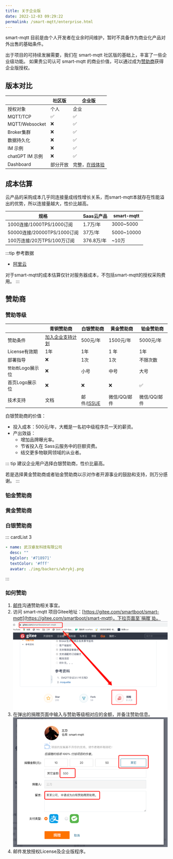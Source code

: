 ```yaml
---
title: 关于企业版
date: 2022-12-03 09:29:22
permalink: /smart-mqtt/enterprise.html
---
```


smart-mqtt 目前是由个人开发者在业余时间维护，暂时不具备作为商业化产品对外出售的基础条件。

出于项目的可持续发展需要，我们在 smart-mqtt 社区版的基础上，丰富了一些企业级功能。
如果贵公司认可 smart-mqtt 的商业价值，可以通过成为[赞助商](#赞助商)获得企业版授权。

## 版本对比
|                | 社区版  | 企业版                                    |
|----------------|------|----------------------------------------|
| 授权对象           | 个人   | 企业                                     |
| MQTT/TCP       | ✅    | ✅                                      |
| MQTT/Websocket | ❌    | ✅                                      |
| Broker集群       | ❌    | ✅                                      |
| 数据持久化          | ❌    | ✅                                      |
| IM 示例          | ❌    | ✅                                      |
| chatGPT IM 示例  | ❌    | ✅                                      |
| Dashboard      | 部分开放 | 完整，[在线体验](http://82.157.162.230:8083/) |



## 成本估算
云产品的采购成本几乎同连接量成线性增长关系，而smart-mqtt本就存在性能溢出的优势，所以连接量越大，性价比越高。

| 规格                      | Saas云产品  | smart-mqtt |
|-------------------------|----------|------------|
| 1000连接/1000TPS/1000订阅   | 1.7万/年   | 3000~5000  |
| 50000连接/20000TPS/1000订阅 | 37万/年    | 5000~10000 |
| 100万连接/20万TPS/100万订阅    | 376.8万/年 | ~10万       |

:::tip 参考数据
- [阿里云](https://www.aliyun.com/product/mq4iot)
  
对于smart-mqtt的成本估算仅针对服务器成本，不包括smart-mqtt的授权采购费用。
:::

## 赞助商
### 赞助等级

|| 青铜赞助商      | 白银赞助商 | 黄金赞助商 | 铂金赞助商  |
|------------|-------|-------|--------|----------|
| 赞助条件       |[加入企业支持计划](/smart-mqtt/)|500元/年| 1500元/年  |5000元/年 |
| License有效期 | 1年    | 1年    | 1 年    | 1年       |
| 部署指导       | ❌     | 1次     | 1次     | 不限次数     |
| `赞助商`Logo展示位 | ❌     | 小号    | 中号     | 大号       |
| 首页Logo展示位  | ❌     | ❌     | ❌      | ✅        |
| 技术支持       | 文档    | 邮件/[ISSUE](https://gitee.com/smartboot/smart-mqtt/issues)    | 微信/QQ/邮件 | 微信/QQ/邮件 |
白银赞助商的价值：

- 投入成本：500元/年，大概是一名初中级程序员一天的薪资。
- 产出效益：
    - 增加品牌曝光率。
    - 节省投入在 Sass云服务中的巨额资费。
    - 结交更多物联网领域的从业者。

::: tip
建议企业用户选择白银赞助商，性价比最高。

若是选择黄金赞助商或者铂金赞助商以示对作者开源事业的鼓励和支持，则万分感谢。
:::

### 铂金赞助商

### 黄金赞助商

### 白银赞助商
::: cardList 3
```yaml
- name: 武汉睿友科技有限公司
  desc: ""
  bgColor: '#718971'
  textColor: '#fff'
  avatar: ./img/backers/whrykj.png
```
:::

### 如何赞助
1. [邮件](mailto:zhengjunweimail@163.com)沟通赞助相关事宜。
2. 访问 smart-mqtt 项目Gitee地址：[https://gitee.com/smartboot/smart-mqtt](https://gitee.com/smartboot/smart-mqtt)，下拉页面至`捐赠`处。
   ![img.png](./img/donate_1.png)
3. 在弹出的捐赠页面中输入与赞助等级相对应的金额，并备注赞助信息。
   ![](./img/donate_2.png)
4. 邮件发放授权License及企业版程序。